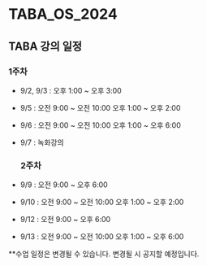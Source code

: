 # TABA_OS_2024
## TABA 강의 일정
### 1주차
- 9/2, 9/3 : 오후 1:00 ~ 오후 3:00
- 9/5 : 오전 9:00 ~ 오전 10:00
        오후 1:00 ~ 오후 2:00
- 9/6 : 오전 9:00 ~ 오전 10:00
        오후 1:00 ~ 오후 6:00
- 9/7 : 녹화강의

  ### 2주차
- 9/9 : 오전 9:00 ~ 오후 6:00
- 9/10 : 오전 9:00 ~ 오전 10:00
         오후 1:00 ~ 오후 2:00
- 9/12 : 오전 9:00 ~ 오후 6:00
- 9/13 : 오전 9:00 ~ 오전 10:00
         오후 1:00 ~ 오후 6:00 

**수업 일정은 변경될 수 있습니다. 변경될 시 공지할 예정입니다.
